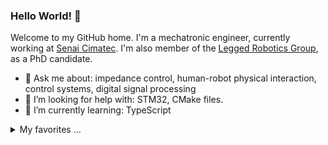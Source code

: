 ### Hello World! 💫

<!--
**qleonardolp/qleonardolp** is a ✨ _special_ ✨ repository because its `README.md` (this file) appears on your GitHub profile.

Here are some ideas to get you started:

- 🔭 I’m currently working on ...
- 🌱 I’m currently learning ...
- 👯 I’m looking to collaborate on ...
- 🤔 I’m looking for help with ...
- 💬 Ask me about ...
- 📫 How to reach me: ...
- 😄 Pronouns: ...
- ⚡ Fun fact: ...
-->

Welcome to my GitHub home. I'm a mechatronic engineer, currently working at [Senai Cimatec](https://github.com/Brazilian-Institute-of-Robotics). 
I'm also member of the [Legged Robotics Group](https://github.com/leggedrobotics-usp), as a PhD candidate.

- 💬 Ask me about: impedance control, human-robot physical interaction, control systems, digital signal processing
- 🤔 I’m looking for help with: STM32, CMake files.
- 🌱 I’m currently learning: TypeScript

<details>
<summary>My favorites ...</summary>

| Languages | Libraries \| Frameworks | Where I used it |
|-----------|----------------------|-----------------|
| C++       | ROS, Eigen3          | [Xsens ROS driver](https://github.com/qleonardolp/xsens_mtw_driver-release), [Quaternion Kalman Filter](https://github.com/ReRob-USP/ExoGUI) |
| C         | PlatformIO, stm32 HAL| [IC2D test bench software setup](https://github.com/qleonardolp/ic2d-nucleo)
| Python    | Pinocchio, Numpy, Matplotlib, Python Control Systems Library | [Numerical Methods and FEM class](https://github.com/qleonardolp/metodos_numericos), [Legged Robotics class](https://github.com/qleonardolp/pinocchio_2dof_leg_control) |
| Matlab/Simulink 🤔| Control System Toolbox, Aerospace blockset... | probably used along side the mentioned projects | 
</details>

